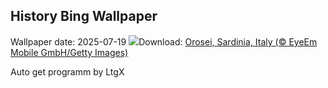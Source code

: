 ## History Bing Wallpaper
Wallpaper date: 2025-07-19
![](https://www.bing.com/th?id=OHR.OroseiSardegna_EN-CA6517988362_UHD.jpg&w=1000)Download: [Orosei, Sardinia, Italy (© EyeEm Mobile GmbH/Getty Images)](https://www.bing.com/th?id=OHR.OroseiSardegna_EN-CA6517988362_UHD.jpg)

Auto get programm by LtgX
